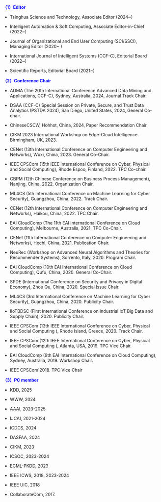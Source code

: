 **<span style="color: blue;">（1）Editor</span>**

- Tsinghua Science and Technology, Associate Editor (2024~)

- Intelligent Automation & Soft Computing,  Associate Editor-in-Chief  (2022~)

- Journal of Organizational and End User Computing (SCI/SSCI), Managing Editor (2020~ )

- International Journal of Intelligent Systems (CCF-C), Editorial Board (2022~)

- Scientific Reports, Editorial Board (2021~)

**<span style="color: blue;">（2）Conference Chair</span>**

- ADMA (The 20th International Conference Advanced Data Mining and Applications, CCF-C), Sydney, Australia, 2024, Journal Track Chair.

- DSAA (CCF-C) Special Session on Private, Secure, and Trust Data Analytics (PSTDA 2024), San Diego, United States, 2024, General Co-chair.

- ChineseCSCW, Hohhot, China,  2024, Paper Recommendation Chair.

- CIKM 2023 International Workshop on Edge-Cloud Intelligence. Birmingham, UK, 2023.

- CENet (13th International Conference on Computer Engineering and Networks), Wuxi, China, 2023. General Co-Chair.

- IEEE CPSCom (15th IEEE International Conference on Cyber, Physical and Social Computing), Rhode Espoo, Finland, 2022. TPC Co-chair.

- CBPM (12th Chinese Conference on Business Process Management), Nanjing, China, 2022. Organization Chair.

- ML4CS (5th International Conference on Machine Learning for Cyber Security), Guangzhou, China, 2022. Track Chair.

- CENet (12th International Conference on Computer Engineering and Networks), Haikou, China, 2022. TPC Chair.

- EAI CloudComp (The 11th EAI International Conference on Cloud Computing), Melbourne, Australia, 2021. TPC Co-Chair.

- CENet (11th International Conference on Computer Engineering and Networks), Hechi, China, 2021. Publication Chair.

- NeuRec (Workshop on Advanced Neural Algorithms and Theories for Recommender Systems), Sorrento, Italy, 2020. Program Chair.

- EAI CloudComp (10th EAI International Conference on Cloud Computing), Qufu, China, 2020. General Co-Chair.

- SPDE (International Conference on Security and Privacy in Digital Economy), Zhou Qu, China, 2020. Special Issue Chair.

- ML4CS (3rd International Conference on Machine Learning for Cyber Security), Guangzhou, China, 2020. Publicity Chair.

- IIoTBDSC (First International Conference on Industrial IoT Big Data and Supply Chain), 2020. Publicity Chair.

- IEEE CPSCom (13th IEEE International Conference on Cyber, Physical and Social Computing ), Rhode Island, Greece, 2020. Track Chair.

- IEEE CPSCom (12th IEEE International Conference on Cyber, Physical and Social Computing ), Atlanta, USA, 2019. TPC Vice Chair.

- EAI CloudComp (9th EAI International Conference on Cloud Computing), Sydney, Australia, 2019. Workshop Chair.

- IEEE CPSCom'2018. TPC Vice Chair

**<span style="color: blue;">（3）PC member</span>**

- KDD, 2025

- WWW, 2024

- AAAI, 2023-2025

- IJCAI, 2021-2024

- ICDCS, 2024

- DASFAA, 2024

- CIKM, 2023

- ICSOC, 2023-2024

- ECML-PKDD, 2023

- IEEE ICWS, 2018, 2023-2024

- IEEE UIC, 2018

- CollaborateCom, 2017.

